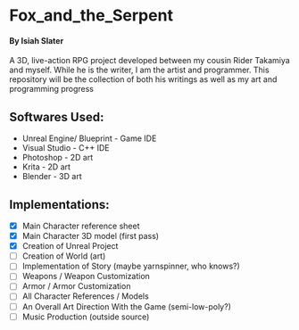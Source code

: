 # Fox_and_the_Serpent 
#### By Isiah Slater
A 3D, live-action RPG project developed between my cousin Rider Takamiya and myself. While he is the writer, I am the artist and programmer. 
This repository will be the collection of both his writings as well as my art and programming progress

## Softwares Used:
- Unreal Engine/ Blueprint - Game IDE
- Visual Studio - C++ IDE
- Photoshop - 2D art
- Krita - 2D art
- Blender - 3D art

## Implementations:
- [x] Main Character reference sheet
- [x] Main Character 3D model (first pass)
- [x] Creation of Unreal Project
- [ ] Creation of World (art)
- [ ] Implementation of Story (maybe yarnspinner, who knows?)
- [ ] Weapons / Weapon Customization
- [ ] Armor / Armor Customization
- [ ] All Character References / Models
- [ ] An Overall Art Direction With the Game (semi-low-poly?)
- [ ] Music Production (outside source)
